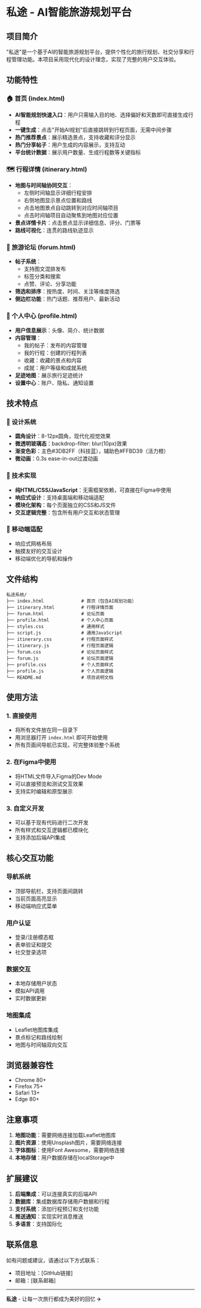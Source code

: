 # 私途 - AI智能旅游规划平台

## 项目简介

"私途"是一个基于AI的智能旅游规划平台，提供个性化的旅行规划、社交分享和行程管理功能。本项目采用现代化的设计理念，实现了完整的用户交互体验。

## 功能特性

### 🏠 首页 (index.html)
- **AI智能规划快速入口**：用户只需输入目的地、选择偏好和天数即可直接生成行程
- **一键生成**：点击"开始AI规划"后直接跳转到行程页面，无需中间步骤
- **热门推荐景点**：展示精选景点，支持收藏和评分显示
- **热门分享帖子**：用户生成的内容展示，支持互动
- **平台统计数据**：展示用户数量、生成行程数等关键指标

### 🗺️ 行程详情 (itinerary.html)
- **地图与时间轴协同交互**：
  - 左侧时间轴显示详细行程安排
  - 右侧地图显示景点位置和路线
  - 点击地图景点自动跳转到对应时间轴项目
  - 点击时间轴项目自动聚焦到地图对应位置
- **景点详情卡片**：点击景点显示详细信息、评分、门票等
- **路线可视化**：连贯的路线轨迹显示

### 💬 旅游论坛 (forum.html)
- **帖子系统**：
  - 支持图文混排发布
  - 标签分类和搜索
  - 点赞、评论、分享功能
- **筛选和排序**：按热度、时间、关注等维度筛选
- **侧边栏功能**：热门话题、推荐用户、最新活动

### 👤 个人中心 (profile.html)
- **用户信息展示**：头像、简介、统计数据
- **内容管理**：
  - 我的帖子：发布的内容管理
  - 我的行程：创建的行程列表
  - 收藏：收藏的景点和内容
  - 成就：用户等级和成就系统
- **足迹地图**：展示旅行足迹统计
- **设置中心**：账户、隐私、通知设置

## 技术特点

### 🎨 设计系统
- **圆角设计**：8-12px圆角，现代化视觉效果
- **微透明玻璃态**：backdrop-filter: blur(10px)效果
- **渐变色彩**：主色#3DB2FF（科技蓝），辅助色#FFBD39（活力橙）
- **微动画**：0.3s ease-in-out过渡动画

### 🔧 技术实现
- **纯HTML/CSS/JavaScript**：无需框架依赖，可直接在Figma中使用
- **响应式设计**：支持桌面端和移动端适配
- **模块化架构**：每个页面独立的CSS和JS文件
- **交互逻辑完整**：包含所有用户交互和状态管理

### 📱 移动端适配
- 响应式网格布局
- 触摸友好的交互设计
- 移动端优化的导航和操作

## 文件结构

```
私途系统/
├── index.html              # 首页（包含AI规划功能）
├── itinerary.html          # 行程详情页面
├── forum.html              # 论坛页面
├── profile.html            # 个人中心页面
├── styles.css              # 通用样式
├── script.js               # 通用JavaScript
├── itinerary.css           # 行程页面样式
├── itinerary.js            # 行程页面逻辑
├── forum.css               # 论坛页面样式
├── forum.js                # 论坛页面逻辑
├── profile.css             # 个人页面样式
├── profile.js              # 个人页面逻辑
└── README.md               # 项目说明文档
```

## 使用方法

### 1. 直接使用
- 将所有文件放在同一目录下
- 用浏览器打开 `index.html` 即可开始使用
- 所有页面间导航已实现，可完整体验整个系统

### 2. 在Figma中使用
- 将HTML文件导入Figma的Dev Mode
- 可以直接预览和测试交互效果
- 支持实时编辑和原型展示

### 3. 自定义开发
- 可以基于现有代码进行二次开发
- 所有样式和交互逻辑都已模块化
- 支持添加后端API集成

## 核心交互功能

### 导航系统
- 顶部导航栏，支持页面间跳转
- 当前页面高亮显示
- 移动端响应式菜单

### 用户认证
- 登录/注册模态框
- 表单验证和提交
- 社交登录选项

### 数据交互
- 本地存储用户状态
- 模拟API调用
- 实时数据更新

### 地图集成
- Leaflet地图库集成
- 景点标记和路线绘制
- 地图与时间轴双向交互

## 浏览器兼容性

- Chrome 80+
- Firefox 75+
- Safari 13+
- Edge 80+

## 注意事项

1. **地图功能**：需要网络连接加载Leaflet地图库
2. **图片资源**：使用Unsplash图片，需要网络连接
3. **字体图标**：使用Font Awesome，需要网络连接
4. **本地存储**：用户数据存储在localStorage中

## 扩展建议

1. **后端集成**：可以连接真实的后端API
2. **数据库**：集成数据库存储用户数据和行程
3. **支付系统**：添加行程预订和支付功能
4. **推送通知**：实现实时消息推送
5. **多语言**：支持国际化

## 联系信息

如有问题或建议，请通过以下方式联系：
- 项目地址：[GitHub链接]
- 邮箱：[联系邮箱]

---

**私途** - 让每一次旅行都成为美好的回忆 ✈️
